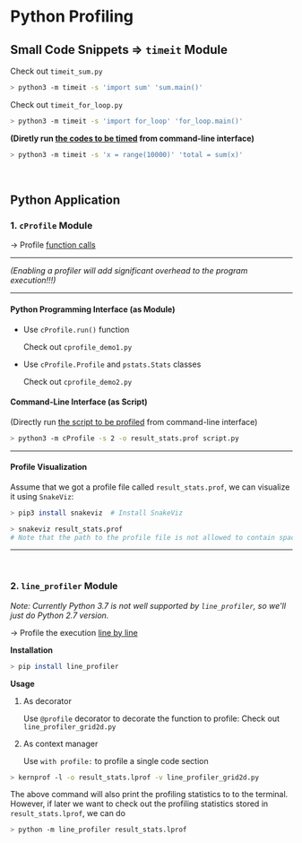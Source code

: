 # Python Profiling

## Small Code Snippets => `timeit` Module

Check out `timeit_sum.py`

```bash
> python3 -m timeit -s 'import sum' 'sum.main()'
```

Check out `timeit_for_loop.py`

```bash
> python3 -m timeit -s 'import for_loop' 'for_loop.main()'
```

**(Diretly run <u>the codes to be timed</u> from command-line interface)**

```bash
> python3 -m timeit -s 'x = range(10000)' 'total = sum(x)'
```

<br>

## Python Application

### 1. `cProfile` Module

-> Profile <u>function calls</u>

***

*(Enabling a profiler will add significant overhead to the program execution!!!)*

***

#### Python Programming Interface (as Module)

* Use `cProfile.run()` function

  Check out `cprofile_demo1.py`

* Use `cProfile.Profile` and `pstats.Stats` classes

  Check out `cprofile_demo2.py`

#### Command-Line Interface (as Script)

(Directly run <u>the script to be profiled</u> from command-line interface)

```bash
> python3 -m cProfile -s 2 -o result_stats.prof script.py
```

***

#### Profile Visualization

Assume that we got a profile file called `result_stats.prof`, we can visualize it using `SnakeViz`:

```bash
> pip3 install snakeviz  # Install SnakeViz

> snakeviz result_stats.prof
# Note that the path to the profile file is not allowed to contain space!!!
```

***

<br>

### 2. `line_profiler` Module

*Note: Currently Python 3.7 is not well supported by `line_profiler`, so we'll just do Python 2.7 version.*

-> Profile the execution <u>line by line</u>

**Installation**

```bash
> pip install line_profiler
```

**Usage**

1. As decorator

   Use `@profile` decorator to decorate the function to profile: Check out `line_profiler_grid2d.py`

2. As context manager

   Use `with profile:` to profile a single code section

```bash
> kernprof -l -o result_stats.lprof -v line_profiler_grid2d.py
```

The above command will also print the profiling statistics to to the terminal. However, if later we want to check out the profiling statistics stored in `result_stats.lprof`, we can do

```bash
> python -m line_profiler result_stats.lprof
```

